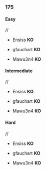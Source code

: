 ### 175

#### Easy

//

* Ensiss **KO**

* gfauchart **KO**

* Mawu3n4 **KO**


#### Intermediate

//

* Ensiss **KO**

* gfauchart **KO**

* Mawu3n4 **KO**


#### Hard

//

* Ensiss **KO**

* gfauchart **KO**

* Mawu3n4 **KO**
